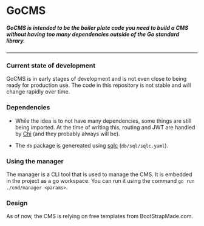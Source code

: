 # GoCMS
##### GoCMS is intended to be the boiler plate code you need to build a CMS without having too many dependencies outside of the Go standard library.
___

### Current state of development
GoCMS is in early stages of development and is not even close to being ready for production use. The code in this repository is not stable and will change rapidly over time.

### Dependencies
- While the idea is to not have many dependencies, some things are still being imported. At the time of writing this, routing and JWT are handled by [Chi](https://github.com/go-chi/chi) (and they probably always will be).

- The `db` package is genereated using [sqlc](https://docs.sqlc.dev/en/latest/index.html)  (`db/sql/sqlc.yaml`).

### Using the manager
The manager is a CLI tool that is used to manage the CMS. It is embedded in the project as a go workspace. You can run it using the command `go run ./cmd/manager <params>`.

### Design
As of now, the CMS is relying on free templates from BootStrapMade.com.